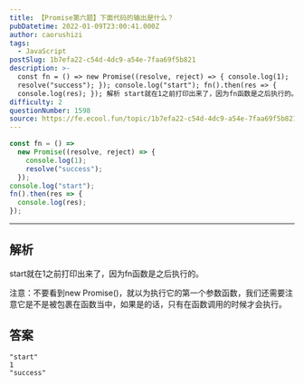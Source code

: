 ```yaml
---
title: 【Promise第六题】下面代码的输出是什么？
pubDatetime: 2022-01-09T23:00:41.000Z
author: caorushizi
tags:
  - JavaScript
postSlug: 1b7efa22-c54d-4dc9-a54e-7faa69f5b821
description: >-
  const fn = () => new Promise((resolve, reject) => { console.log(1);
  resolve("success"); }); console.log("start"); fn().then(res => {
  console.log(res); }); 解析 start就在1之前打印出来了，因为fn函数是之后执行的。 注意：不要看到new P
difficulty: 2
questionNumber: 1598
source: https://fe.ecool.fun/topic/1b7efa22-c54d-4dc9-a54e-7faa69f5b821
---
```


```js
const fn = () =>
  new Promise((resolve, reject) => {
    console.log(1);
    resolve("success");
  });
console.log("start");
fn().then(res => {
  console.log(res);
});
```

---

## 解析

start就在1之前打印出来了，因为fn函数是之后执行的。

注意：不要看到new Promise()，就以为执行它的第一个参数函数，我们还需要注意它是不是被包裹在函数当中，如果是的话，只有在函数调用的时候才会执行。

## 答案

```
"start"
1
"success"
```
